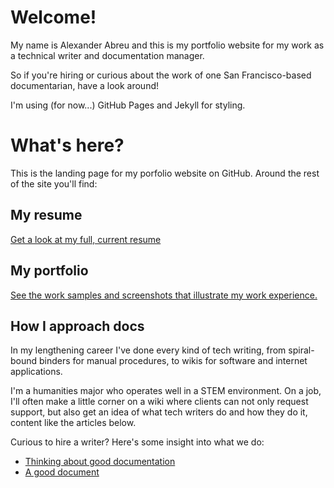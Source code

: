 # Welcome!

My name is Alexander Abreu and this is my portfolio website for my work 
as a technical writer and documentation manager.

So if you're hiring or curious about the work of one San Francisco-based documentarian, 
have a look around!

I'm using (for now...) GitHub Pages and Jekyll for styling. 


# What's here?

This is the landing page for my porfolio website on GitHub. 
Around the rest of the site you'll find:

## My resume

[Get a look at my full, current resume](./docs/resume.md)

## My portfolio

[See the work samples and screenshots that illustrate my work experience.](./docs/portfolio.md)

## How I approach docs

In my lengthening career I've done every kind of tech writing, 
from spiral-bound binders for manual procedures, 
to wikis for software and internet applications.

I'm a humanities major who operates well in a STEM environment.
On a job, I'll often make a little corner on a wiki where
clients can not only request support, but also get an idea
of what tech writers do and how they do it, content like the articles below.

Curious to hire a writer? Here's some insight into what we do:
* [Thinking about good documentation](./docs/whats_the_magic_1.md)
* [A good document](./docs/whats_the_magic_2.md)
